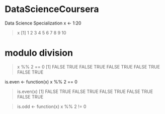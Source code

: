 # DataScienceCoursera
Data Science Specialization
x <- 1:20

> x
 [1]  1  2  3  4  5  6  7  8  9 10

# modulo division
> x %% 2 == 0
 [1] FALSE  TRUE FALSE  TRUE FALSE  TRUE FALSE  TRUE FALSE  TRUE


is.even <- function(x) x %% 2 == 0

> is.even(x)
 [1] FALSE  TRUE FALSE  TRUE FALSE  TRUE FALSE  TRUE FALSE  TRUE


> is.odd <- function(x) x %% 2 != 0
